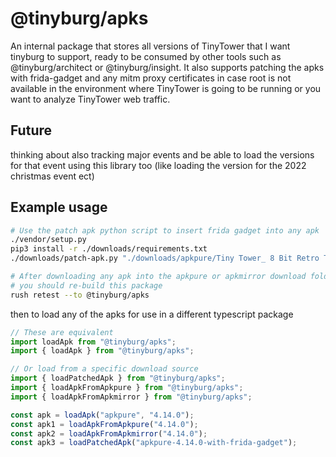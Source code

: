 # @tinyburg/apks

An internal package that stores all versions of TinyTower that I want tinyburg to support, ready to be consumed by other tools such as @tinyburg/architect or @tinyburg/insight. It also supports patching the apks with frida-gadget and any mitm proxy certificates in case root is not available in the environment where TinyTower is going to be running or you want to analyze TinyTower web traffic.

## Future

thinking about also tracking major events and be able to load the versions for that event using this library too (like loading the version for the 2022 christmas event ect)

## Example usage

```bash
# Use the patch apk python script to insert frida gadget into any apk
./vendor/setup.py
pip3 install -r ./downloads/requirements.txt
./downloads/patch-apk.py "./downloads/apkpure/Tiny Tower_ 8 Bit Retro Tycoon_4.14.0_Apkpure.apk"

# After downloading any apk into the apkpure or apkmirror download folders,
# you should re-build this package
rush retest --to @tinyburg/apks
```

then to load any of the apks for use in a different typescript package

```js
// These are equivalent
import loadApk from "@tinyburg/apks";
import { loadApk } from "@tinyburg/apks";

// Or load from a specific download source
import { loadPatchedApk } from "@tinyburg/apks";
import { loadApkFromApkpure } from "@tinyburg/apks";
import { loadApkFromApkmirror } from "@tinyburg/apks";

const apk = loadApk("apkpure", "4.14.0");
const apk1 = loadApkFromApkpure("4.14.0");
const apk2 = loadApkFromApkmirror("4.14.0");
const apk3 = loadPatchedApk("apkpure-4.14.0-with-frida-gadget");
```
